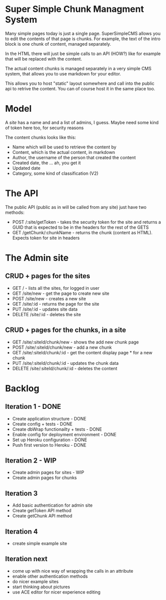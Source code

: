 Super Simple Chunk Managment System
===================================
Many simple pages today is just a single page. SuperSimpleCMS allows you to edit the contents of that page is chunks. For example, the text of the intro block is one chunk of content, managed separately.

In the HTML there will just be simple calls to an API (HOW?) like for example <content site="mySite" name="headerText14"> that will be replaced with the content.

The actual content chunks is managed separately in a very simple CMS system, that allows you to use markdown for your editor.

This allows you to host "static" layout somewhere and call into the public api to retrive the content. You can of course host it in the same place too.

# Model
A *site* has a name and and a list of admins, I guess. Maybe need some kind of token here too, for security reasons

The content chunks looks like this:
- Name which will be used to retrieve the content by
- Content, which is the actual content, in markdown
- Author, the username of the person that created the content
- Created date, the ... ah, you get it
- Updated date
- Category, some kind of classification (V2)

# The API
The public API (public as in will be called from any site) just have two methods:
* POST /:site/getToken - takes the security token for the site and returns a GUID that is expected to be in the headers for the rest of the GETS
* GET /getChunk/:chunkName - returns the chunk (content as HTML). Expects token for site in headers

# The Admin site
## CRUD + pages for the sites
* GET 	/			- lists all the sites, for logged in user
* GET 	/site/new	- get the page to create new site
* POST	/site/new	- creates a new site
* GET 	/site/:id	- returns the page for the site
* PUT		/site/:id	- updates site data
* DELETE 	/site/:id	- deletes the site

## CRUD + pages for the chunks, in a site
* GET 	/site/:siteId/chunk/new 	- shows the add new chunk page
* POST	/site/:siteId/chunk/new 	- add a new chunk
* GET 	/site/:siteId/chunk/:id		- get the content display page * for a new chunk
* PUT		/site/:siteId/chunk/:id		- updates the chunk data
* DELETE	/site/:siteId/chunk/:id		- deletes the content


# Backlog
## Iteration 1 - DONE
* Create application structure - DONE
* Create config + tests - DONE
* Create dbWrap functionailty + tests - DONE
* Enable config for deployment environment - DONE
* Set up Heroku configuration - DONE
* Push first version to Heroku - DONE

## Iteration 2 - WIP
* Create admin pages for sites - WIP
* Create admin pages for chunks

## Iteration 3
* Add basic authentication for admin site
* Create getToken API method
* Create getChunk API method

## Iteration 4
* create simple example site

## Iteration next
* come up with nice way of wrapping the calls in an attribute
* enable other authentication methods
* do nicer example sites
* start thinking about pictures
* use ACE editor for nicer experience editing
